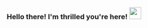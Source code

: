 <h3 align='center'>
    Hello there! I'm thrilled you're here! <img src='https://media3.giphy.com/media/v1.Y2lkPTc5MGI3NjExZHcxY2w2emo0NGZpZ2hhbDQ3NGttbWdxaWZvZnVleDgzMmd6eWh3OCZlcD12MV9pbnRlcm5hbF9naWZfYnlfaWQmY3Q9cw/kBZ212yGzFaxgkSIKW/giphy.gif' width='28'>
</h3>
